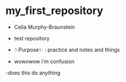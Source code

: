 # my_first_repository
- Celia Murphy-Braunstein

- test repository

- ✨Purpose✨ : practice and notes and things

- wowowow i'm confusion

-does this do anything 
